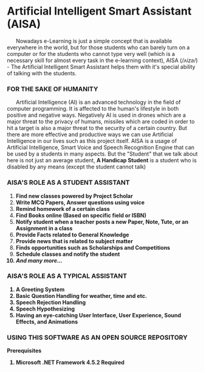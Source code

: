 # Artificial Intelligent Smart Assistant (AISA)
&nbsp;&nbsp;&nbsp;&nbsp;&nbsp;&nbsp;Nowadays e-Learning is just a simple concept that is available everywhere in the world, but for those students who can barely turn on a computer or for the students who cannot type very well (which is a necessary skill for almost every task in the e-learning context), AISA  (<em>/ʌizə/</em>) - The Artificial Intelligent Smart Assistant helps them with it's special ability of talking with the students.

### FOR THE SAKE OF HUMANITY

&nbsp;&nbsp;&nbsp;&nbsp;&nbsp;&nbsp;Artificial Intelligence (AI) is an advanced technology in the field of computer programming. It is affected to the human's lifestyle in both positive and negative ways. Negatively AI is used in drones which are a major threat to the privacy of humans, missiles which are coded in order to hit a target is also a major threat to the security of a certain country. But there are more effective and productive ways we can use Artificial Intelligence in our lives such as this project itself. AISA is a usage of Artificial Intelligence, Smart Voice and Speech Recognition Engine that can be used by a students in many aspects. But the "Student" that we talk about here is not just an average student, <strong>A Handicap Student</strong> is a student who is disabled by any means (except the student cannot talk)

### AISA'S ROLE AS A STUDENT ASSISTANT

1. <strong>Find new classes powered by Project Scholar</strong>
2. <strong>Write MCQ Papers, Answer questions using voice</strong>
3. <strong>Remind homework of a certain class</strong>
4. <strong>Find Books online (Based on specific field or ISBN)</strong>
5. <strong>Notify student when a teacher posts a new Paper, Note, Tute, or an Assignment in a class</strong>
6. <strong>Provide Facts related to General Knowledge</strong>
7. <strong>Provide news that is related to subject matter</strong>
8. <strong>Finds opportunities such as Scholarships and Competitions</strong>
9. <strong>Schedule classes and notify the student
9. <em>And many more...</em>

### AISA'S ROLE AS A TYPICAL ASSISTANT

1. A Greeting System
2. Basic Question Handling for weather, time and etc.
3. Speech Rejection Handling
4. Speech Hypothesizing
5. Having an eye-catching User Interface, User Experience, Sound Effects, and Animations

### USING THIS SOFTWARE AS AN OPEN SOURCE REPOSITORY

<strong>Prerequisites</strong>
1. Microsoft .NET Framework 4.5.2 Required

